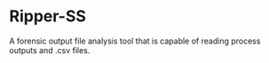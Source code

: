 # Ripper-SS
A forensic output file analysis tool that is capable of reading process outputs and .csv files.
